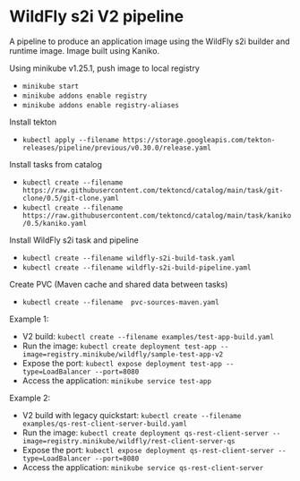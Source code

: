 # WildFly s2i V2 pipeline

A pipeline to produce an application image using the WildFly s2i builder and runtime image. Image built using Kaniko.

Using minikube v1.25.1, push image to local registry

* ``minikube start``
* ``minikube addons enable registry``
* ``minikube addons enable registry-aliases``

Install tekton

* ``kubectl apply --filename https://storage.googleapis.com/tekton-releases/pipeline/previous/v0.30.0/release.yaml``

Install tasks from catalog

* ``kubectl create --filename https://raw.githubusercontent.com/tektoncd/catalog/main/task/git-clone/0.5/git-clone.yaml``
* ``kubectl create --filename https://raw.githubusercontent.com/tektoncd/catalog/main/task/kaniko/0.5/kaniko.yaml``

Install WildFly s2i task and pipeline

* ``kubectl create --filename wildfly-s2i-build-task.yaml``
* ``kubectl create --filename wildfly-s2i-build-pipeline.yaml``

Create PVC (Maven cache and shared data between tasks)

* ``kubectl create --filename  pvc-sources-maven.yaml``

Example 1:

* V2 build: ``kubectl create --filename examples/test-app-build.yaml``
* Run the image: ``kubectl create deployment test-app --image=registry.minikube/wildfly/sample-test-app-v2``
* Expose the port: ``kubectl expose deployment test-app --type=LoadBalancer --port=8080``
* Access the application: ``minikube service test-app``

Example 2:

* V2 build with legacy quickstart: ``kubectl create --filename examples/qs-rest-client-server-build.yaml``
* Run the image: ``kubectl create deployment qs-rest-client-server --image=registry.minikube/wildfly/rest-client-server-qs``
* Expose the port: ``kubectl expose deployment qs-rest-client-server --type=LoadBalancer --port=8080``
* Access the application: ``minikube service qs-rest-client-server``
